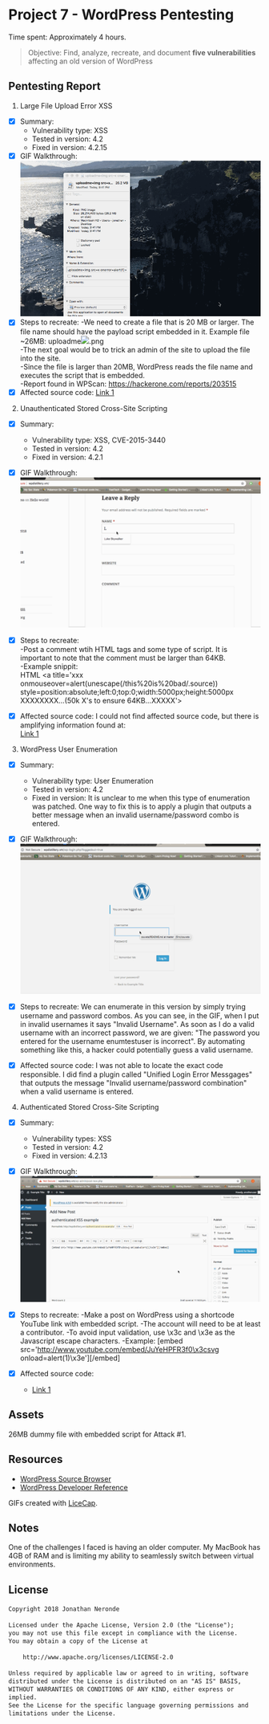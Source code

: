 # Project 7 - WordPress Pentesting

Time spent: Approximately 4 hours.

> Objective: Find, analyze, recreate, and document **five vulnerabilities** affecting an old version of WordPress

## Pentesting Report

1. Large File Upload Error XSS
  - [X] Summary: 
    - Vulnerability type: XSS
    - Tested in version: 4.2
    - Fixed in version: 4.2.15
  - [X] GIF Walkthrough:  ![](Attack1.gif)
  - [X] Steps to recreate: 
     -We need to create a file that is 20 MB or larger. The file name should have the payload script embedded in it.      Example file ~26MB: uploadme<img src=x onerror=alert(1)>.png  
     -The next goal would be to trick an admin of the site to upload the file into the site.  
     -Since the file is larger than 20MB, WordPress reads the file name and executes the script that is embedded.  
     -Report found in WPScan: https://hackerone.com/reports/203515  
  - [X] Affected source code:
    [Link 1](https://core.trac.wordpress.org/browser/trunk/src/wp-includes/script-loader.php)

2. Unauthenticated Stored Cross-Site Scripting  
  - [X] Summary: 
    - Vulnerability type: XSS, CVE-2015-3440
    - Tested in version: 4.2
    - Fixed in version: 4.2.1
  - [X] GIF Walkthrough:  ![](Attack2.gif) 
  - [X] Steps to recreate:    
        -Post a comment wtih HTML tags and some type of script. It is important to note that the comment must be                     larger than 64KB.  
       -Example snippit:  
        HTML
        <a title='xxx onmouseover=alert(unescape(/this%20is%20bad/.source))             style=position:absolute;left:0;top:0;width:5000px;height:5000px  XXXXXXXX...(50k X's to ensure 64KB...XXXXX'></a>
      
  - [X] Affected source code:
    I could not find affected source code, but there is amplifying information found at:  
    [Link 1](https://packetstormsecurity.com/files/131644/)
    
3. WordPress User Enumeration
  - [X] Summary: 
    - Vulnerability type: User Enumeration
    - Tested in version: 4.2
    - Fixed in version: It is unclear to me when this type of enumeration was patched. One way to fix this is to apply a plugin that outputs a better message when an invalid username/password combo is entered. 
  - [X] GIF Walkthrough:  ![](Attack3.gif)  
  - [X] Steps to recreate:  We can enumerate in this version by simply trying username and password combos. As you can see, in the GIF, when I put in invalid usernames it says "Invalid Username". As soon as I do a valid username with an incorrect password, we are given: "The password you entered for the username enumtestuser is incorrect". By automating something like this, a hacker could potentially guess a valid username.
  
  - [X] Affected source code:  I was not able to locate the exact code responsible. I did find a plugin called "Unified Login Error Messgages" that outputs the message "Invalid username/password combination" when a valid username is entered.
    
4. Authenticated Stored Cross-Site Scripting
  - [X] Summary:  
    - Vulnerability types: XSS
    - Tested in version: 4.2
    - Fixed in version: 4.2.13
  - [X] GIF Walkthrough:  ![](Attack4.gif) 
  - [X] Steps to recreate:  -Make a post on WordPress using a shortcode YouTube link with embedded script.  -The account will need to be at least a contributor.  -To avoid input validation, use \x3c and \x3e as the Javascript escape characters. -Example:  [embed src='http://www.youtube.com/embed/JuYeHPFR3f0\x3csvg onload=alert(1)\x3e'][/embed]

- [X] Affected source code:
    - [Link 1](https://core.trac.wordpress.org/browser/trunk/src/wp-includes/embed.php)


## Assets

26MB dummy file with embedded script for Attack #1.

## Resources

- [WordPress Source Browser](https://core.trac.wordpress.org/browser/)
- [WordPress Developer Reference](https://developer.wordpress.org/reference/)

GIFs created with [LiceCap](http://www.cockos.com/licecap/).

## Notes

One of the challenges I faced is having an older computer. My MacBook has 4GB of RAM and is limiting my ability to seamlessly switch between virtual environments.

## License

    Copyright 2018 Jonathan Neronde

    Licensed under the Apache License, Version 2.0 (the "License");
    you may not use this file except in compliance with the License.
    You may obtain a copy of the License at

        http://www.apache.org/licenses/LICENSE-2.0

    Unless required by applicable law or agreed to in writing, software
    distributed under the License is distributed on an "AS IS" BASIS,
    WITHOUT WARRANTIES OR CONDITIONS OF ANY KIND, either express or implied.
    See the License for the specific language governing permissions and
    limitations under the License.
